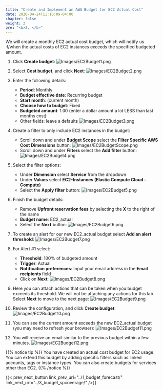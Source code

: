 ```yaml
---
title: "Create and Implement an AWS Budget for EC2 Actual Cost"
date: 2020-04-24T11:16:09-04:00
chapter: false
weight: 2
pre: "<b>2. </b>"
---
```


We will create a monthly EC2 actual cost budget, which will notify us if/when the actual costs of EC2 instances exceeds the specified budgeted amount.

1. Click **Create budget**:
![Images/EC2Budget1.png](/Cost/100_2_Cost_and_Usage_Governance/Images/EC2Budget1.png?classes=lab_picture_small)

2. Select **Cost budget**, and click **Next**:
![Images/EC2Budget2.png](/Cost/100_2_Cost_and_Usage_Governance/Images/EC2Budget2.png?classes=lab_picture_small)

3. Enter the following details:

    - **Period**: Monthly
    - **Budget effective date**: Recurring budget
    - **Start month**: (current month)
    - **Choose how to budget**: Fixed
    - **Budgeted amount**: 1.00 (enter a dollar amount a lot LESS than last months cost)
    - Other fields: leave a defaults
![Images/EC2Budget3.png](/Cost/100_2_Cost_and_Usage_Governance/Images/EC2Budget3.png?classes=lab_picture_small)

4. Create a filter to only include EC2 instances in the budget:
    -  Scroll down and under **Budget Scope** select the **Filter Specific AWS Cost Dimensions** button:
![Images/EC2BudgetScope.png](/Cost/100_2_Cost_and_Usage_Governance/Images/EC2Budget4.png?classes=lab_picture_small)
    - Scroll down and under **Filters** select the **Add filter** button:
![Images/EC2Budget4.png](/Cost/100_2_Cost_and_Usage_Governance/Images/EC2Budget4.png?classes=lab_picture_small)

5. Select the filter options:
    - Under **Dimension** select **Service** from the dropdown
    - Under **Values** select **EC2-Instances (Elastic Compute Cloud - Compute)**
    - Select the **Apply filter** button:
![Images/EC2Budget5.png](/Cost/100_2_Cost_and_Usage_Governance/Images/EC2Budget5.png?classes=lab_picture_small)

6. Finish the budget details:
    - Remove **Upfront reservation fees** by selecting the **X** to the right of the name
    - **Budget name**: EC2_actual
    - Select the **Next** button:
![Images/EC2Budget6.png](/Cost/100_2_Cost_and_Usage_Governance/Images/EC2Budget6.png?classes=lab_picture_small)

7. To create an alert for our new EC2_actual budget select **Add an alert threshold**:
![Images/EC2Budget7.png](/Cost/100_2_Cost_and_Usage_Governance/Images/EC2Budget7.png?classes=lab_picture_small)

8. For Alert #1 select:
    - **Threshold**: 100% of budgeted amount
    - **Trigger**: Actual
    - **Notification preferences**: Input your email address in the **Email recipients** field
    - Click on **Next**:
![Images/EC2Budget8.png](/Cost/100_2_Cost_and_Usage_Governance/Images/EC2Budget8.png?classes=lab_picture_small)

9. Here you can attach actions that can be taken when you budget exceeds its threshold. We will not be attaching any actions for this lab. Select **Next** to move to the next page:
![Images/EC2Budget9.png](/Cost/100_2_Cost_and_Usage_Governance/Images/EC2Budget9.png?classes=lab_picture_small)

10. Review the configuration, and click **Create budget**:
![Images/EC2Budget10.png](/Cost/100_2_Cost_and_Usage_Governance/Images/EC2Budget10.png?classes=lab_picture_small)

11. You can see the current amount exceeds the new EC2_actual budget (you may need to refresh your browser):
![Images/EC2Budget11.png](/Cost/100_2_Cost_and_Usage_Governance/Images/EC2Budget11.png?classes=lab_picture_small)

12. You will receive an email similar to the previous budget within a few minutes.
![Images/EC2Budget12.png](/Cost/100_2_Cost_and_Usage_Governance/Images/EC2Budget12.png?classes=lab_picture_small)


{{% notice tip %}}
You have created an actual cost budget for EC2 usage. You can extend this budget by adding specific filters such as linked accounts, tags or instance types. You can also create budgets for services other than EC2.
{{% /notice %}}

{{< prev_next_button link_prev_url="../1_budget_forecast/" link_next_url="../3_budget_spcoverage/" />}}
